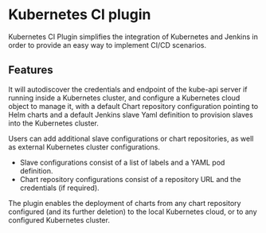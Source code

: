 # Kubernetes CI plugin
Kubernetes CI Plugin simplifies the integration of Kubernetes and Jenkins in order to provide an easy way to implement CI/CD scenarios.

## Features
It will autodiscover the credentials and endpoint of the kube-api server if running inside a Kubernetes cluster, and configure a Kubernetes cloud object to manage it, with a default Chart repository configuration pointing to Helm charts and a default Jenkins slave Yaml definition to provision slaves into the Kubernetes cluster.

Users can add additional slave configurations or chart repositories, as well as external Kubernetes cluster configurations.
- Slave configurations consist of a list of labels and a YAML pod definition.
- Chart repository configurations consist of a repository URL and the credentials (if required).

The plugin enables the deployment of charts from any chart repository configured (and its further deletion) to the local Kubernetes cloud, or to any configured Kubernetes cluster.
